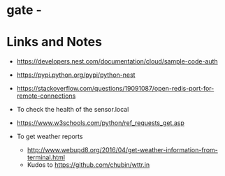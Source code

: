 # gate - 


# Links and Notes
- https://developers.nest.com/documentation/cloud/sample-code-auth
- https://pypi.python.org/pypi/python-nest
- https://stackoverflow.com/questions/19091087/open-redis-port-for-remote-connections

- To check the health of the sensor.local
 - https://www.w3schools.com/python/ref_requests_get.asp

- To get weather reports
  - http://www.webupd8.org/2016/04/get-weather-information-from-terminal.html 
  - Kudos to https://github.com/chubin/wttr.in
